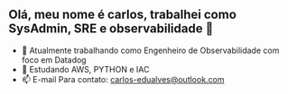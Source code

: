 ## Olá, meu nome é carlos, trabalhei como SysAdmin, SRE e observabilidade 👋


- 🔭 Atualmente trabalhando como Engenheiro de Observabilidade com foco em Datadog
- 🌱 Estudando AWS, PYTHON e IAC
- 📫 E-mail Para contato: carlos-edualves@outlook.com
